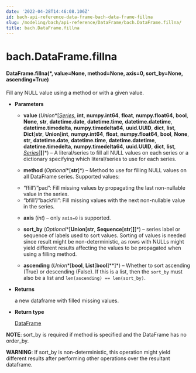 ```yaml
---
date: '2022-04-28T14:46:08.106Z'
id: bach-api-reference-data-frame-bach-data-frame-fillna
slug: /modeling/bach/api-reference/DataFrame/bach.DataFrame.fillna/
title: bach.DataFrame.fillna
---
```


# bach.DataFrame.fillna


#### DataFrame.fillna(\*, value=None, method=None, axis=0, sort_by=None, ascending=True)
Fill any NULL value using a method or with a given value.


* **Parameters**

    
    * **value** (*Union**[*[*Series*](../Series/bach.Series/#bach.Series)*, **int**, **numpy.int64**, **float**, **numpy.float64**, **bool**, **None**, **str**, **datetime.date**, **datetime.time**, **datetime.datetime**, **datetime.timedelta**, **numpy.timedelta64**, **uuid.UUID**, **dict**, **list**, **Dict**[**str**, **Union**[**int**, **numpy.int64**, **float**, **numpy.float64**, **bool**, **None**, **str**, **datetime.date**, **datetime.time**, **datetime.datetime**, **datetime.timedelta**, **numpy.timedelta64**, **uuid.UUID**, **dict**, **list**, *[*Series*](../Series/bach.Series/#bach.Series)*]**]**]*) – A literal/series to fill all NULL values on each series
    or a dictionary specifying which literal/series to use for each series.


    * **method** (*Optional**[**str**]*) – Method to use for filling NULL values on all DataFrame series. Supported values:
    - “ffill”/”pad”: Fill missing values by propagating the last non-nullable value in the series.
    - “bfill”/”backfill”: Fill missing values with the next non-nullable value in the series.


    * **axis** (*int*) – only `axis=0` is supported.


    * **sort_by** (*Optional**[**Union**[**str**, **Sequence**[**str**]**]**]*) – series label or sequence of labels used to sort values.
    Sorting of values is needed since result might be non-deterministic, as rows with NULLs might
    yield different results affecting the values to be propagated when using a filling method.


    * **ascending** (*Union**[**bool**, **List**[**bool**]**]*) – Whether to sort ascending (True) or descending (False). If this is a list, then the
    `sort_by` must also be a list and `len(ascending) == len(sort_by)`.



* **Returns**

    a new dataframe with filled missing values.



* **Return type**

    [DataFrame](bach.DataFrame/#bach.DataFrame)


**NOTE**: sort_by is required if method is specified and the DataFrame has no order_by.

**WARNING**: If sort_by is non-deterministic, this operation might yield different results after
performing other operations over the resultant dataframe.

<!-- !! processed by numpydoc !! -->
